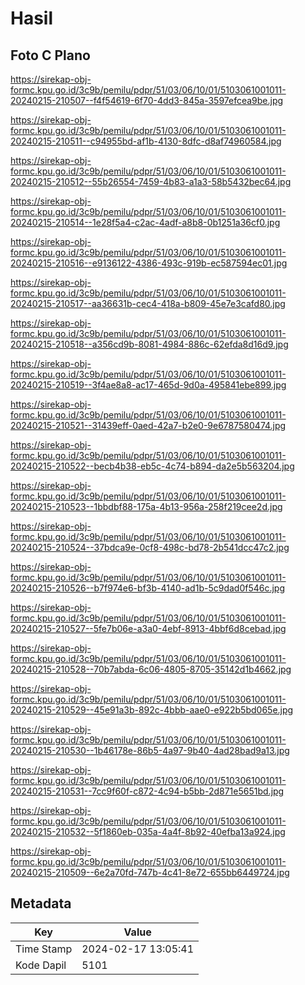 # Hasil

## Foto C Plano

https://sirekap-obj-formc.kpu.go.id/3c9b/pemilu/pdpr/51/03/06/10/01/5103061001011-20240215-210507--f4f54619-6f70-4dd3-845a-3597efcea9be.jpg

https://sirekap-obj-formc.kpu.go.id/3c9b/pemilu/pdpr/51/03/06/10/01/5103061001011-20240215-210511--c94955bd-af1b-4130-8dfc-d8af74960584.jpg

https://sirekap-obj-formc.kpu.go.id/3c9b/pemilu/pdpr/51/03/06/10/01/5103061001011-20240215-210512--55b26554-7459-4b83-a1a3-58b5432bec64.jpg

https://sirekap-obj-formc.kpu.go.id/3c9b/pemilu/pdpr/51/03/06/10/01/5103061001011-20240215-210514--1e28f5a4-c2ac-4adf-a8b8-0b1251a36cf0.jpg

https://sirekap-obj-formc.kpu.go.id/3c9b/pemilu/pdpr/51/03/06/10/01/5103061001011-20240215-210516--e9136122-4386-493c-919b-ec587594ec01.jpg

https://sirekap-obj-formc.kpu.go.id/3c9b/pemilu/pdpr/51/03/06/10/01/5103061001011-20240215-210517--aa36631b-cec4-418a-b809-45e7e3cafd80.jpg

https://sirekap-obj-formc.kpu.go.id/3c9b/pemilu/pdpr/51/03/06/10/01/5103061001011-20240215-210518--a356cd9b-8081-4984-886c-62efda8d16d9.jpg

https://sirekap-obj-formc.kpu.go.id/3c9b/pemilu/pdpr/51/03/06/10/01/5103061001011-20240215-210519--3f4ae8a8-ac17-465d-9d0a-495841ebe899.jpg

https://sirekap-obj-formc.kpu.go.id/3c9b/pemilu/pdpr/51/03/06/10/01/5103061001011-20240215-210521--31439eff-0aed-42a7-b2e0-9e6787580474.jpg

https://sirekap-obj-formc.kpu.go.id/3c9b/pemilu/pdpr/51/03/06/10/01/5103061001011-20240215-210522--becb4b38-eb5c-4c74-b894-da2e5b563204.jpg

https://sirekap-obj-formc.kpu.go.id/3c9b/pemilu/pdpr/51/03/06/10/01/5103061001011-20240215-210523--1bbdbf88-175a-4b13-956a-258f219cee2d.jpg

https://sirekap-obj-formc.kpu.go.id/3c9b/pemilu/pdpr/51/03/06/10/01/5103061001011-20240215-210524--37bdca9e-0cf8-498c-bd78-2b541dcc47c2.jpg

https://sirekap-obj-formc.kpu.go.id/3c9b/pemilu/pdpr/51/03/06/10/01/5103061001011-20240215-210526--b7f974e6-bf3b-4140-ad1b-5c9dad0f546c.jpg

https://sirekap-obj-formc.kpu.go.id/3c9b/pemilu/pdpr/51/03/06/10/01/5103061001011-20240215-210527--5fe7b06e-a3a0-4ebf-8913-4bbf6d8cebad.jpg

https://sirekap-obj-formc.kpu.go.id/3c9b/pemilu/pdpr/51/03/06/10/01/5103061001011-20240215-210528--70b7abda-6c06-4805-8705-35142d1b4662.jpg

https://sirekap-obj-formc.kpu.go.id/3c9b/pemilu/pdpr/51/03/06/10/01/5103061001011-20240215-210529--45e91a3b-892c-4bbb-aae0-e922b5bd065e.jpg

https://sirekap-obj-formc.kpu.go.id/3c9b/pemilu/pdpr/51/03/06/10/01/5103061001011-20240215-210530--1b46178e-86b5-4a97-9b40-4ad28bad9a13.jpg

https://sirekap-obj-formc.kpu.go.id/3c9b/pemilu/pdpr/51/03/06/10/01/5103061001011-20240215-210531--7cc9f60f-c872-4c94-b5bb-2d871e5651bd.jpg

https://sirekap-obj-formc.kpu.go.id/3c9b/pemilu/pdpr/51/03/06/10/01/5103061001011-20240215-210532--5f1860eb-035a-4a4f-8b92-40efba13a924.jpg

https://sirekap-obj-formc.kpu.go.id/3c9b/pemilu/pdpr/51/03/06/10/01/5103061001011-20240215-210509--6e2a70fd-747b-4c41-8e72-655bb6449724.jpg


## Metadata

| Key        | Value               |
| ---------- | ------------------- |
| Time Stamp | 2024-02-17 13:05:41 |
| Kode Dapil | 5101                |



